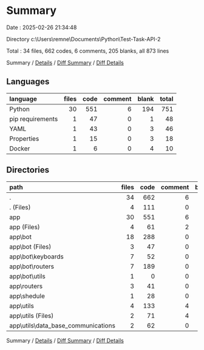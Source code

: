 # Summary

Date : 2025-02-26 21:34:48

Directory c:\\Users\\remne\\Documents\\Python\\Test-Task-API-2

Total : 34 files,  662 codes, 6 comments, 205 blanks, all 873 lines

Summary / [Details](details.md) / [Diff Summary](diff.md) / [Diff Details](diff-details.md)

## Languages
| language | files | code | comment | blank | total |
| :--- | ---: | ---: | ---: | ---: | ---: |
| Python | 30 | 551 | 6 | 194 | 751 |
| pip requirements | 1 | 47 | 0 | 1 | 48 |
| YAML | 1 | 43 | 0 | 3 | 46 |
| Properties | 1 | 15 | 0 | 3 | 18 |
| Docker | 1 | 6 | 0 | 4 | 10 |

## Directories
| path | files | code | comment | blank | total |
| :--- | ---: | ---: | ---: | ---: | ---: |
| . | 34 | 662 | 6 | 205 | 873 |
| . (Files) | 4 | 111 | 0 | 11 | 122 |
| app | 30 | 551 | 6 | 194 | 751 |
| app (Files) | 4 | 61 | 2 | 32 | 95 |
| app\\bot | 18 | 288 | 0 | 93 | 381 |
| app\\bot (Files) | 3 | 47 | 0 | 17 | 64 |
| app\\bot\\keyboards | 7 | 52 | 0 | 18 | 70 |
| app\\bot\\routers | 7 | 189 | 0 | 57 | 246 |
| app\\bot\\utils | 1 | 0 | 0 | 1 | 1 |
| app\\routers | 3 | 41 | 0 | 20 | 61 |
| app\\shedule | 1 | 28 | 0 | 9 | 37 |
| app\\utils | 4 | 133 | 4 | 40 | 177 |
| app\\utils (Files) | 2 | 71 | 4 | 23 | 98 |
| app\\utils\\data_base_communications | 2 | 62 | 0 | 17 | 79 |

Summary / [Details](details.md) / [Diff Summary](diff.md) / [Diff Details](diff-details.md)